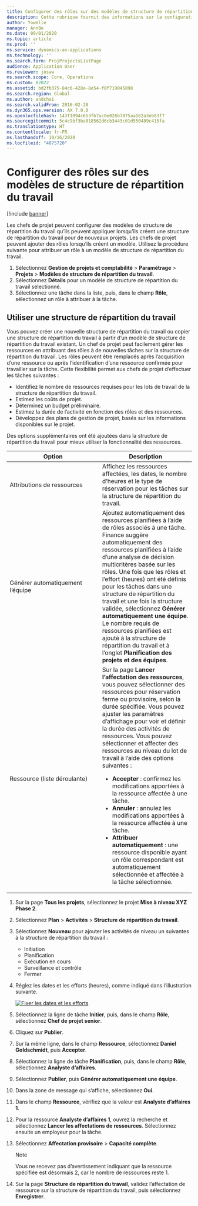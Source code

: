 ```yaml
---
title: Configurer des rôles sur des modèles de structure de répartition du travail
description: Cette rubrique fournit des informations sur la configuration des informations de rôle sur les modèles de structure de répartition du travail.
author: Yowelle
manager: AnnBe
ms.date: 09/01/2020
ms.topic: article
ms.prod: ''
ms.service: dynamics-ax-applications
ms.technology: ''
ms.search.form: ProjProjectsListPage
audience: Application User
ms.reviewer: josaw
ms.search.scope: Core, Operations
ms.custom: 82022
ms.assetid: bd2fb375-84c6-428a-8e54-f0f719045898
ms.search.region: Global
ms.author: andchoi
ms.search.validFrom: 2016-02-28
ms.dyn365.ops.version: AX 7.0.0
ms.openlocfilehash: 143f1094c653fb7ac0e026b7875aa162a3eb83f7
ms.sourcegitcommit: 5c4c9bf3ba018562d6cb3443c01d550489c415fa
ms.translationtype: HT
ms.contentlocale: fr-FR
ms.lasthandoff: 10/16/2020
ms.locfileid: "4075720"
---
```

# <a name="set-up-roles-on-work-breakdown-structure-templates"></a>Configurer des rôles sur des modèles de structure de répartition du travail

[!include [banner](../includes/banner.md)]

Les chefs de projet peuvent configurer des modèles de structure de répartition du travail qu’ils peuvent appliquer lorsqu’ils créent une structure de répartition du travail pour de nouveaux projets. Les chefs de projet peuvent ajouter des rôles lorsqu’ils créent un modèle. Utilisez la procédure suivante pour attribuer un rôle à un modèle de structure de répartition du travail.

1. Sélectionnez **Gestion de projets et comptabilité** > **Paramétrage** > **Projets** > **Modèles de structure de répartition du travail**.
2. Sélectionnez **Détails** pour un modèle de structure de répartition du travail sélectionné.
3. Sélectionnez une tâche dans la liste, puis, dans le champ **Rôle**, sélectionnez un rôle à attribuer à la tâche.

## <a name="work-with-a-wbs"></a>Utiliser une structure de répartition du travail

Vous pouvez créer une nouvelle structure de répartition du travail ou copier une structure de répartition du travail à partir d’un modèle de structure de répartition du travail existant. Un chef de projet peut facilement gérer les ressources en attribuant des rôles à de nouvelles tâches sur la structure de répartition du travail. Les rôles peuvent être remplacés après l’acquisition d’une ressource ou après l’identification d’une ressource confirmée pour travailler sur la tâche. Cette flexibilité permet aux chefs de projet d’effectuer les tâches suivantes :

- Identifiez le nombre de ressources requises pour les lots de travail de la structure de répartition du travail.
- Estimez les coûts de projet.
- Déterminez un budget préliminaire.
- Estimez la durée de l’activité en fonction des rôles et des ressources.
- Développez des plans de gestion de projet, basés sur les informations disponibles sur le projet.

Des options supplémentaires ont été ajoutées dans la structure de répartition du travail pour mieux utiliser la fonctionnalité des ressources.

<table>
<colgroup>
<col width="50%" />
<col width="50%" />
</colgroup>
<thead>
<tr class="header">
<th>Option</th>
<th>Description</th>
</tr>
</thead>
<tbody>
<tr class="odd">
<td>Attributions de ressources</td>
<td>Affichez les ressources affectées, les dates, le nombre d’heures et le type de réservation pour les tâches sur la structure de répartition du travail.</td>
</tr>
<tr class="even">
<td>Générer automatiquement l’équipe</td>
<td>Ajoutez automatiquement des ressources planifiées à l’aide de rôles associés à une tâche. Finance suggère automatiquement des ressources planifiées à l’aide d’une analyse de décision multicritères basée sur les rôles. Une fois que les rôles et l’effort (heures) ont été définis pour les tâches dans une structure de répartition du travail et une fois la structure validée, sélectionnez <strong>Générer automatiquement une équipe</strong>. Le nombre requis de ressources planifiées est ajouté à la structure de répartition du travail et à l’onglet <strong>Planification des projets et des équipes</strong>.</td>
</tr>
<tr class="odd">
<td>Ressource (liste déroulante)</td>
<td>Sur la page <strong>Lancer l’affectation des ressources</strong>, vous pouvez sélectionner des ressources pour réservation ferme ou provisoire, selon la durée spécifiée. Vous pouvez ajuster les paramètres d’affichage pour voir et définir la durée des activités de ressources. Vous pouvez sélectionner et affecter des ressources au niveau du lot de travail à l’aide des options suivantes :
<ul>
<li><strong>Accepter</strong> : confirmez les modifications apportées à la ressource affectée à une tâche.</li>
<li><strong>Annuler</strong> : annulez les modifications apportées à la ressource affectée à une tâche.</li>
<li><strong>Attribuer automatiquement</strong> : une ressource disponible ayant un rôle correspondant est automatiquement sélectionnée et affectée à la tâche sélectionnée.</li>
</ul></td>
</tr>
</tbody>
</table>

1. Sur la page **Tous les projets**, sélectionnez le projet **Mise à niveau XYZ Phase 2**.
2. Sélectionnez **Plan** > **Activités** > **Structure de répartition du travail**.
3. Sélectionnez **Nouveau** pour ajouter les activités de niveau un suivantes à la structure de répartition du travail :

    - Initiation
    - Planification
    - Exécution en cours
    - Surveillance et contrôle
    - Fermer

4. Réglez les dates et les efforts (heures), comme indiqué dans l’illustration suivante.

    [![Fixer les dates et les efforts](./media/projectresourcing10.jpg)](./media/projectresourcing10.jpg)

5. Sélectionnez la ligne de tâche **Initier**, puis, dans le champ **Rôle**, sélectionnez **Chef de projet senior**.
6. Cliquez sur **Publier**.
7. Sur la même ligne, dans le champ **Ressource**, sélectionnez **Daniel Goldschmidt**, puis **Accepter**.
8. Sélectionnez la ligne de tâche **Planification**, puis, dans le champ **Rôle**, sélectionnez **Analyste d’affaires**.
9. Sélectionnez **Publier**, puis **Générer automatiquement une équipe**.
10. Dans la zone de message qui s’affiche, sélectionnez **Oui**.
11. Dans le champ **Ressource**, vérifiez que la valeur est **Analyste d’affaires 1**.
12. Pour la ressource **Analyste d’affaires 1**, ouvrez la recherche et sélectionnez **Lancer les affectations de ressources**. Sélectionnez ensuite un employeur pour la tâche.
13. Sélectionnez **Affectation provisoire** &gt; **Capacité complète**.

    > [!NOTE] 
    > Vous ne recevez pas d’avertissement indiquant que la ressource spécifiée est désormais 2, car le nombre de ressources reste 1.

14. Sur la page **Structure de répartition du travail**, validez l’affectation de ressource sur la structure de répartition du travail, puis sélectionnez **Enregistrer**.
